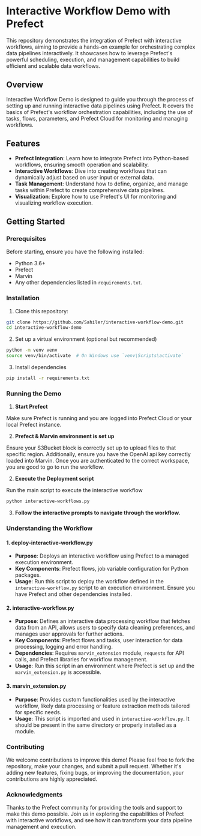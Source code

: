 # Interactive Workflow Demo with Prefect

This repository demonstrates the integration of Prefect with interactive workflows, aiming to provide a hands-on example for orchestrating complex data pipelines interactively. It showcases how to leverage Prefect's powerful scheduling, execution, and management capabilities to build efficient and scalable data workflows.

## Overview

Interactive Workflow Demo is designed to guide you through the process of setting up and running interactive data pipelines using Prefect. It covers the basics of Prefect's workflow orchestration capabilities, including the use of tasks, flows, parameters, and Prefect Cloud for monitoring and managing workflows.

## Features

- **Prefect Integration**: Learn how to integrate Prefect into Python-based workflows, ensuring smooth operation and scalability.
- **Interactive Workflows**: Dive into creating workflows that can dynamically adjust based on user input or external data.
- **Task Management**: Understand how to define, organize, and manage tasks within Prefect to create comprehensive data pipelines.
- **Visualization**: Explore how to use Prefect's UI for monitoring and visualizing workflow execution.

## Getting Started

### Prerequisites

Before starting, ensure you have the following installed:
- Python 3.6+
- Prefect
- Marvin 
- Any other dependencies listed in `requirements.txt`.

### Installation

1. Clone this repository:
```bash
git clone https://github.com/Sahiler/interactive-workflow-demo.git
cd interactive-workflow-demo
```
2. Set up a virtual environment (optional but recommended)

```bash
python -m venv venv
source venv/bin/activate  # On Windows use `venv\Scripts\activate`
```
3. Install dependencies
```bash
pip install -r requirements.txt
```

### Running the Demo
1. **Start Prefect**

  Make sure Prefect is running and you are logged into Prefect Cloud or your local Prefect instance.

2. **Prefect & Marvin environment is set up**

Ensure your S3Bucket block is correctly set up to upload files to that specific region. Additionally, ensure you have the OpenAI api key correctly loaded into Marvin. Once you are authenticated to the correct workspace, you are good to go to run the workflow.

2. **Execute the Deployment script**

  Run the main script to execute the interactive workflow
  
```bash
python interactive-workflows.py
```
3. **Follow the interactive prompts to navigate through the workflow.**

### Understanding the Workflow
#### 1. deploy-interactive-workflow.py

- **Purpose**: Deploys an interactive workflow using Prefect to a managed execution environment.
- **Key Components**: Prefect flows, job variable configuration for Python packages.
- **Usage**: Run this script to deploy the workflow defined in the `interactive-workflow.py` script to an execution environment. Ensure you have Prefect and other dependencies installed.

#### 2. interactive-workflow.py

- **Purpose**: Defines an interactive data processing workflow that fetches data from an API, allows users to specify data cleaning preferences, and manages user approvals for further actions.
- **Key Components**: Prefect flows and tasks, user interaction for data processing, logging and error handling.
- **Dependencies**: Requires `marvin_extension` module, `requests` for API calls, and Prefect libraries for workflow management.
- **Usage**: Run this script in an environment where Prefect is set up and the `marvin_extension.py` is accessible.

#### 3. marvin_extension.py

- **Purpose**: Provides custom functionalities used by the interactive workflow, likely data processing or feature extraction methods tailored for specific needs.
- **Usage**: This script is imported and used in `interactive-workflow.py`. It should be present in the same directory or properly installed as a module.


### Contributing
We welcome contributions to improve this demo! Please feel free to fork the repository, make your changes, and submit a pull request. Whether it's adding new features, fixing bugs, or improving the documentation, your contributions are highly appreciated.

### Acknowledgments
Thanks to the Prefect community for providing the tools and support to make this demo possible.
Join us in exploring the capabilities of Prefect with interactive workflows, and see how it can transform your data pipeline management and execution.

